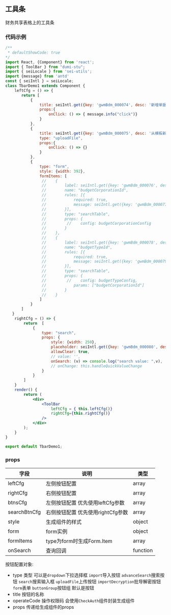 ## 工具条
财务共享表格上的工具条

### 代码示例
```jsx
/**
 * defaultShowCode: true
*/
import React, {Component} from 'react';
import { ToolBar } from "dumi-stu";
import { seiLocale } from 'sei-utils';
import {message} from 'antd'
const { seiIntl } = seiLocale;
class TbarDemo1 extends Component {
    leftCfg = () => {
       return [
           {
               title: seiIntl.get({key: 'gwmBdm_000074', desc: '新增单据'}),
               props:{
                   onClick: () => { message.info("click")}
               }
           },
           {
               title: seiIntl.get({key: 'gwmBdm_000075', desc: '从模板新增'}),
               type: "uploadFile",
               props:{
                   onClick: () => {}
               }
           },
           {
               type: "form",
               style: {width: 392},
               formItems: [
                //    {
                //        label: seiIntl.get({key: 'gwmBdm_000076', desc: '预算公司'}),
                //        name: "budgetCorporationId",
                //        rules: [{
                //            required: true,
                //            message: seiIntl.get({key: 'gwmBdm_000077', desc: '预算公司!'}),
                //        }],
                //        type: "searchTable",
                //        props: {
                //         //    config: budgetCorporationConfig
                //        }
                //    },
                //    {
                //        label: seiIntl.get({key: 'gwmBdm_000078', desc: '预算类型'}),
                //        name: "budgetTypeId",
                //        rules: [{
                //            required: true,
                //            message: seiIntl.get({key: 'gwmBdm_000079', desc: '预算类型!'}),
                //        }],
                //        type: "searchTable",
                //        props: {
                //         //    config: budgetTypeConfig,
                //            params: ["budgetCorporationId"]
                //        }
                //    }
               ]
           }
       ]
   }
    rightCfg = () => {
        return  [
            {
                type: "search",
                props: {
                    style: {width: 250},
                    placeholder: seiIntl.get({key: 'gwmBdm_000080', desc: '输入代码或名称查询'}),
                    allowClear: true,
                    // value: '',
                    onSearch: (v) => console.log("search value: ",v),
                    // onChange: this.handleQuickValueChange
                }
            }
        ]
    }
    render() {
        return (
            <div>
                <ToolBar
                    leftCfg = { this.leftCfg()}
                    rightCfg={this.rightCfg()}
                />
            </div>
        );
    }
}

export default TbarDemo1;
```

### props
| 字段      | 说明   |             类型  |
| ----------- | ----------- |---------|
| leftCfg   | 左侧按钮配置  | array  |
| rightCfg  | 右侧按钮配置  | array |
| btnsCfg  | 左侧按钮配置 优先使用leftCfg参数  | array |
| searchBtnCfg  | 右侧按钮配置 优先使用rightCfg参数 | array |
| style | 生成组件的样式 | object |
| form  | form实例  | object | 
| formItems | type为form时生成Form.Item  | array |
| onSearch | 查询回调 | function |

按钮配置对象: 
- type  类型  可以是`dropdown`下拉选择框 `import`导入按钮 `advanceSearch`搜索按钮 `search`搜索输入框 `uploadFile`上传按钮 `importDecryption`批导解密按钮 `form`表单 `buttonGroup`按钮组 默认是按钮
- title 按钮的名称
- operateCode 操作权限码 会使用`CheckAuth`组件封装生成组件
- props 传递给生成组件的props

